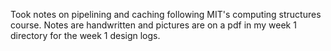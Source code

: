 Took notes on pipelining and caching following MIT's computing structures course. Notes are handwritten and pictures are on a pdf in my week 1 directory for the week 1 design logs.
